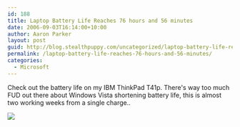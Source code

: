```yaml
---
id: 188
title: Laptop Battery Life Reaches 76 hours and 56 minutes
date: 2006-09-03T16:14:00+10:00
author: Aaron Parker
layout: post
guid: http://blog.stealthpuppy.com/uncategorized/laptop-battery-life-reaches-76-hours-and-56-minutes
permalink: /laptop-battery-life-reaches-76-hours-and-56-minutes/
categories:
  - Microsoft
---
```

Check out the battery life on my IBM ThinkPad T41p. There's way too much FUD out there about Windows Vista shortening battery life, this is almost two working weeks from a single charge..

<img border="0" src="http://stealthpuppy.com/wp-content/uploads/2006/09/1000.14.86.BatteryLife.png" />